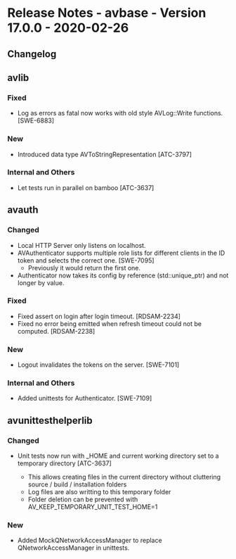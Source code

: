 Release Notes - avbase - Version 17.0.0 - 2020-02-26
====================================================


## Changelog


## avlib


### Fixed

* Log as errors as fatal now works with old style AVLog::Write functions. [SWE-6883]

### New

* Introduced data type AVToStringRepresentation [ATC-3797]

### Internal and Others

* Let tests run in parallel on bamboo [ATC-3637]

## avauth


### Changed

* Local HTTP Server only listens on localhost.
* AVAuthenticator supports multiple role lists for different clients in the ID token and selects the correct one. [SWE-7095]
  * Previously it would return the first one.
* Authenticator now takes its config by reference (std::unique_ptr) and not longer by value.

### Fixed

* Fixed assert on login after login timeout. [RDSAM-2234]
* Fixed no error being emitted when refresh timeout could not be computed. [RDSAM-2238]

### New

* Logout invalidates the tokens on the server. [SWE-7101]

### Internal and Others

* Added unittests for Authenticator. [SWE-7109]

## avunittesthelperlib


### Changed

* Unit tests now run with <an>_HOME and current working directory set to a temporary directory [ATC-3637]
  * This allows creating files in the current directory without cluttering source / build / installation folders
  * Log files are also writting to this temporary folder
  * Folder deletion can be prevented with AV_KEEP_TEMPORARY_UNIT_TEST_HOME=1

### New

* Added MockQNetworkAccessManager to replace QNetworkAccessManager in unittests.

